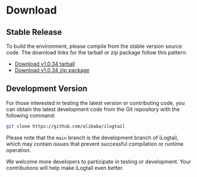 # Download



## Stable Release



To build the environment, please compile from the stable version source code. The download links for the tarball or zip package follow this pattern:

- [Download v1.0.34 tarball](https://github.com/alibaba/ilogtail/archive/refs/tags/v1.0.34.tar.gz)
- [Download v1.0.34 zip package](https://github.com/alibaba/ilogtail/archive/refs/tags/v1.0.34.zip)

## Development Version



For those interested in testing the latest version or contributing code, you can obtain the latest development code from the Git repository with the following command:

```bash
git clone https://github.com/alibaba/ilogtail
```

Please note that the `main` branch is the development branch of iLogtail, which may contain issues that prevent successful compilation or runtime operation.

We welcome more developers to participate in testing or development. Your contributions will help make iLogtail even better.
